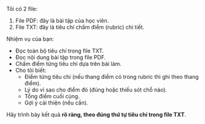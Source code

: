 Tôi có 2 file:

1. File PDF: đây là bài tập của học viên.
2. File TXT: đây là tiêu chí chấm điểm (rubric) chi tiết.

Nhiệm vụ của bạn:

- Đọc toàn bộ tiêu chí trong file TXT.
- Đọc nội dung bài tập trong file PDF.
- Chấm điểm từng tiêu chí dựa trên bài làm.
- Cho tôi biết:
  - Điểm từng tiêu chí (nếu thang điểm có trong rubric thì ghi theo thang điểm).
  - Lý do vì sao cho điểm đó (đúng hoặc thiếu sót chỗ nào).
  - Tổng điểm cuối cùng.
  - Gợi ý cải thiện (nếu cần).

Hãy trình bày kết quả **rõ ràng, theo đúng thứ tự tiêu chí trong file TXT**.
